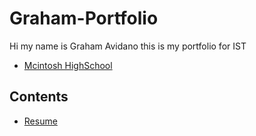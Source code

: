 # Graham-Portfolio
Hi my name is Graham Avidano this is my portfolio for IST

- [Mcintosh HighSchool](https://www.fcboe.org/mhs)

## Contents

- [Resume](Resume.md)
